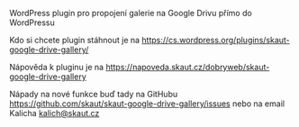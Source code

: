 WordPress plugin pro propojení galerie na Google Drivu přímo do WordPressu

Kdo si chcete plugin stáhnout je na https://cs.wordpress.org/plugins/skaut-google-drive-gallery/

Nápověda k pluginu je na https://napoveda.skaut.cz/dobryweb/skaut-google-drive-gallery

Nápady na nové funkce buď tady na GitHubu https://github.com/skaut/skaut-google-drive-gallery/issues nebo na email Kalicha kalich@skaut.cz
